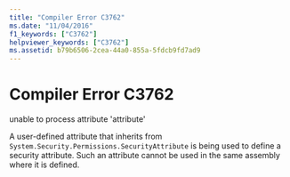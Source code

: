 ```yaml
---
title: "Compiler Error C3762"
ms.date: "11/04/2016"
f1_keywords: ["C3762"]
helpviewer_keywords: ["C3762"]
ms.assetid: b79b6506-2cea-44a0-855a-5fdcb9fd7ad9
---
```

# Compiler Error C3762

unable to process attribute 'attribute'

A user-defined attribute that inherits from `System.Security.Permissions.SecurityAttribute` is being used to define a security attribute. Such an attribute cannot be used in the same assembly where it is defined.